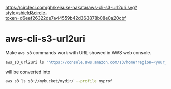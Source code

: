 https://circleci.com/gh/keisuke-nakata/aws-cli-s3-url2uri.svg?style=shield&circle-token=d6eef26322de7a44559b42d363878b08e0a20cbf

# aws-cli-s3-url2uri

Make `aws s3` commands work with URL showed in AWS web console.  
```bash
aws_s3_url2uri ls "https://console.aws.amazon.com/s3/home?region=<your_region>#&bucket=mybucket&prefix=mydir/" --profile myprof
```
will be converted into  
```bash
aws s3 ls s3://mybucket/mydir/ --profile myprof
```
